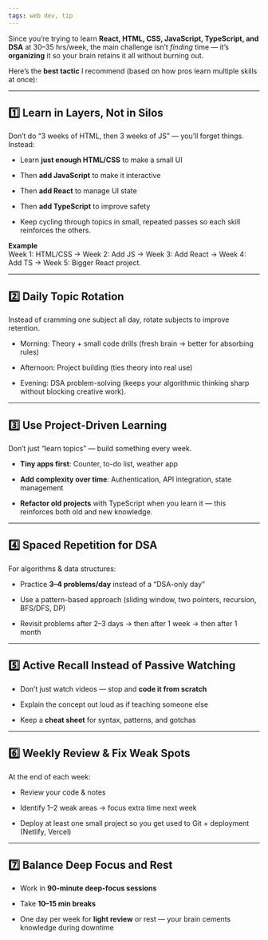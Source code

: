 ```yaml
---
tags: web dev, tip
---
```


Since you’re trying to learn **React, HTML, CSS, JavaScript, TypeScript, and DSA** at 30–35 hrs/week, the main challenge isn’t _finding_ time — it’s **organizing** it so your brain retains it all without burning out.

Here’s the **best tactic** I recommend (based on how pros learn multiple skills at once):

---

## 1️⃣ **Learn in Layers, Not in Silos**

Don’t do “3 weeks of HTML, then 3 weeks of JS” — you’ll forget things.  
Instead:

- Learn **just enough HTML/CSS** to make a small UI
    
- Then **add JavaScript** to make it interactive
    
- Then **add React** to manage UI state
    
- Then **add TypeScript** to improve safety
    
- Keep cycling through topics in small, repeated passes so each skill reinforces the others.
    

**Example**  
Week 1: HTML/CSS → Week 2: Add JS → Week 3: Add React → Week 4: Add TS → Week 5: Bigger React project.

---

## 2️⃣ **Daily Topic Rotation**

Instead of cramming one subject all day, rotate subjects to improve retention.

- Morning: Theory + small code drills (fresh brain → better for absorbing rules)
    
- Afternoon: Project building (ties theory into real use)
    
- Evening: DSA problem-solving (keeps your algorithmic thinking sharp without blocking creative work).
    

---

## 3️⃣ **Use Project-Driven Learning**

Don’t just “learn topics” — build something every week.

- **Tiny apps first**: Counter, to-do list, weather app
    
- **Add complexity over time**: Authentication, API integration, state management
    
- **Refactor old projects** with TypeScript when you learn it — this reinforces both old and new knowledge.
    

---

## 4️⃣ **Spaced Repetition for DSA**

For algorithms & data structures:

- Practice **3–4 problems/day** instead of a “DSA-only day”
    
- Use a pattern-based approach (sliding window, two pointers, recursion, BFS/DFS, DP)
    
- Revisit problems after 2–3 days → then after 1 week → then after 1 month
    

---

## 5️⃣ **Active Recall Instead of Passive Watching**

- Don’t just watch videos — stop and **code it from scratch**
    
- Explain the concept out loud as if teaching someone else
    
- Keep a **cheat sheet** for syntax, patterns, and gotchas
    

---

## 6️⃣ **Weekly Review & Fix Weak Spots**

At the end of each week:

- Review your code & notes
    
- Identify 1–2 weak areas → focus extra time next week
    
- Deploy at least one small project so you get used to Git + deployment (Netlify, Vercel)
    

---

## 7️⃣ **Balance Deep Focus and Rest**

- Work in **90-minute deep-focus sessions**
    
- Take **10–15 min breaks**
    
- One day per week for **light review** or rest — your brain cements knowledge during downtime
    
